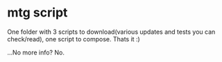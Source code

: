 # mtg script

One folder with 3 scripts to download(various updates and tests you can check/read), one script to compose. Thats it :)

...No more info? No.